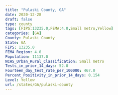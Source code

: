 ```yaml
---
title: "Pulaski County, GA"
date: 2020-12-28
draft: false
type: county
tags: [FIPS:13235.0,FEMA:4.0,Small metro,Yellow]
categories: [GA]
County: Pulaski County
State: GA
FIPS: 13235.0
FEMA_Region: 4.0
Population: 11137.0
NCHS_Urban_Rural_Classification: Small metro
Tests_in_prior_14_days: 52.0
Fourteen_day_test_rate_per_100000: 467.0
Percent_Positivity_in_prior_14_days: 0.154
Level: Yellow
url: /states/GA/pulaski-county
---
```



